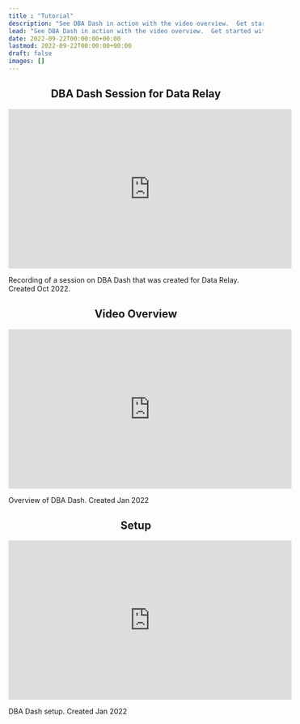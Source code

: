 ```yaml
---
title : "Tutorial"
description: "See DBA Dash in action with the video overview.  Get started with the setup video"
lead: "See DBA Dash in action with the video overview.  Get started with the setup video"
date: 2022-09-22T00:00:00+00:00
lastmod: 2022-09-22T00:00:00+00:00
draft: false
images: []
---
```

<h2 style="text-align:center">DBA Dash Session for Data Relay</h2>
<iframe width="560" height="315" src="https://www.youtube.com/embed/pGro__GkeDM" title="YouTube video player" frameborder="0" allow="accelerometer; autoplay; clipboard-write; encrypted-media; gyroscope; picture-in-picture" allowfullscreen></iframe>

Recording of a session on DBA Dash that was created for Data Relay.  Created Oct 2022.  

<h2 style="text-align:center">Video Overview</h2>
<iframe style="display:block;margin:auto" width="560" height="315" src="https://www.youtube.com/embed/X7e4zElOQ3c" title="YouTube video player" frameborder="0" allow="accelerometer; autoplay; clipboard-write; encrypted-media; gyroscope; picture-in-picture" allowfullscreen></iframe>

Overview of DBA Dash. Created Jan 2022
<br/>
<h2 style="text-align:center">Setup</h2>
<iframe style="display:block;margin:auto;" width="560" height="315" src="https://www.youtube.com/embed/GY_4L049dVU" title="YouTube video player" frameborder="0" allow="accelerometer; autoplay; clipboard-write; encrypted-media; gyroscope; picture-in-picture" allowfullscreen></iframe>

DBA Dash setup.  Created Jan 2022
</br>
</br>